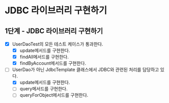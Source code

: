 # JDBC 라이브러리 구현하기
## 1단계 - JDBC 라이브러리 구현하기
- [x] UserDaoTest의 모든 테스트 케이스가 통과한다.
  - [x] update메서드를 구현한다.
  - [x] findAll메서드를 구현한다.
  - [x] findByAccount메서드를 구현한다.
- [ ] UserDao가 아닌 JdbcTemplate 클래스에서 JDBC와 관련된 처리를 담당하고 있다.
  - [x] update메서드를 구현한다.
  - [ ] query메서드를 구현한다.
  - [ ] queryForObject메서드를 구현한다.
